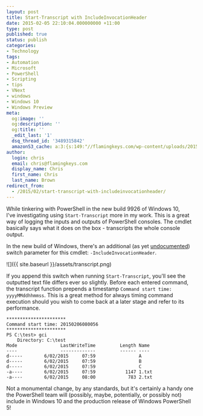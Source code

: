 ```yaml
---
layout: post
title: Start-Transcript with IncludeInvocationHeader
date: 2015-02-05 22:10:04.000000000 +11:00
type: post
published: true
status: publish
categories:
- Technology
tags:
- Automation
- Microsoft
- PowerShell
- Scripting
- tips
- VNext
- windows
- Windows 10
- Windows Preview
meta:
  og:image: ''
  og:description: ''
  og:title: ''
  _edit_last: '1'
  dsq_thread_id: '3489315842'
  amazonS3_cache: a:3:{s:149:"//flamingkeys.com/wp-content/uploads/2015/02/2015-02-06-09_07_32-StartTranscriptCommand.IncludeInvocationHeader-Property-Microsoft.PowerShell.Co_.png";i:899;s:157:"//flamingkeys.com/wp-content/uploads/2015/02/2015-02-06-09_07_32-StartTranscriptCommand.IncludeInvocationHeader-Property-Microsoft.PowerShell.Co_-300x154.png";i:899;s:157:"//flamingkeys.com/wp-content/uploads/2015/02/2015-02-06-09_07_32-StartTranscriptCommand.IncludeInvocationHeader-Property-Microsoft.PowerShell.Co_-730x375.png";i:899;}
author:
  login: chris
  email: chris@flamingkeys.com
  display_name: Chris
  first_name: Chris
  last_name: Brown
redirect_from:
  - /2015/02/start-transcript-with-includeinvocationheader/
---
```

While tinkering with PowerShell in the new build 9926 of Windows 10, I've investigating using `Start-Transcript` more in my work. This is a great way of logging the inputs and outputs of PowerShell consoles. The cmdlet basically says what it does on the box - transcripts the whole console output.

In the new build of Windows, there's an additional (as yet [undocumented](https://msdn.microsoft.com/en-us/library/microsoft.powershell.commands.starttranscriptcommand.includeinvocationheader(v=vs.85).aspx)) switch parameter for this cmdlet: `-IncludeInvocationHeader`.

![]({{ site.baseurl }}/assets/transcript.png)

If you append this switch when running `Start-Transcript`, you'll see the outputted text file differs ever so slightly. Before each entered command, the transcript function prepends a timestamp `Command start time: yyyyMMddhhmmss`. This is a great method for always timing command execution should you wish to come back at a later stage and refer to its performance.

    **********************
    Command start time: 20150206080056
    **********************
    PS C:\test> gci
        Directory: C:\test
    Mode                LastWriteTime         Length Name
    ----                -------------         ------ ----
    d-----        6/02/2015     07:59                A
    d-----        6/02/2015     07:59                B
    d-----        6/02/2015     07:59                C
    -a----        6/02/2015     07:59           1147 1.txt
    -a----        6/02/2015     08:00            783 2.txt

Not a monumental change, by any standards, but it's certainly a handy one the PowerShell team will (possibly, maybe, potentially, or possibly not) include in Windows 10 and the production release of Windows PowerShell 5!
